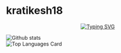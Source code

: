 # kratikesh18
<p align="center">
<a href="https://github.com/drkostas">
    <img src="https://readme-typing-svg.demolab.com?font=Georgia&size=18&duration=2000&pause=100&multiline=true&width=500&height=80&lines=Kartikesh+Pachkawade;Researcher+%7C+Computer+Science+Student+%7C;+Data+Structures%7C+Algorithms+%7C+Open+Source" alt="Typing SVG" />
</a>
<br/>
  
![Github stats](https://github-readme-stats.vercel.app/api?username=kratikesh18&theme=highcontrast&show_icons=true&count_private=true)
<br/>
![Top Languages Card](https://github-readme-stats.vercel.app/api/top-langs/?username=kratikesh18)
<br/>
